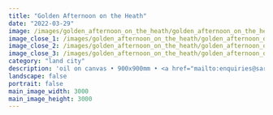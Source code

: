 ```yaml
---
title: "Golden Afternoon on the Heath"
date: "2022-03-29"
image: /images/golden_afternoon_on_the_heath/golden_afternoon_on_the_heath.jpg
image_close_1: /images/golden_afternoon_on_the_heath/golden_afternoon_on_the_heath_close_1.jpg
image_close_2: /images/golden_afternoon_on_the_heath/golden_afternoon_on_the_heath_close_3.jpg
image_close_3: /images/golden_afternoon_on_the_heath/golden_afternoon_on_the_heath_close_2.jpg
category: "land city"
description: 'oil on canvas • 900x900mm • <a href="mailto:enquiries@sarahanneartist.com" target="_blank" rel="noopener noreferrer">enquire</a>'
landscape: false
portrait: false
main_image_width: 3000
main_image_height: 3000
---
```

